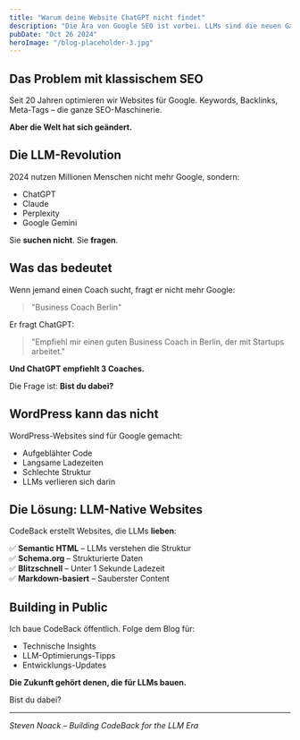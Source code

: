 ```yaml
---
title: "Warum deine Website ChatGPT nicht findet"
description: "Die Ära von Google SEO ist vorbei. LLMs sind die neuen Gatekeeper. Ist deine Website bereit?"
pubDate: "Oct 26 2024"
heroImage: "/blog-placeholder-3.jpg"
---
```


## Das Problem mit klassischem SEO

Seit 20 Jahren optimieren wir Websites für Google. Keywords, Backlinks, Meta-Tags – die ganze SEO-Maschinerie.

**Aber die Welt hat sich geändert.**

## Die LLM-Revolution

2024 nutzen Millionen Menschen nicht mehr Google, sondern:

- ChatGPT
- Claude
- Perplexity
- Google Gemini

Sie **suchen nicht**. Sie **fragen**.

## Was das bedeutet

Wenn jemand einen Coach sucht, fragt er nicht mehr Google:

> "Business Coach Berlin"

Er fragt ChatGPT:

> "Empfiehl mir einen guten Business Coach in Berlin, der mit Startups arbeitet."

**Und ChatGPT empfiehlt 3 Coaches.**

Die Frage ist: **Bist du dabei?**

## WordPress kann das nicht

WordPress-Websites sind für Google gemacht:

- Aufgeblähter Code
- Langsame Ladezeiten
- Schlechte Struktur
- LLMs verlieren sich darin

## Die Lösung: LLM-Native Websites

CodeBack erstellt Websites, die LLMs **lieben**:

✅ **Semantic HTML** – LLMs verstehen die Struktur  
✅ **Schema.org** – Strukturierte Daten  
✅ **Blitzschnell** – Unter 1 Sekunde Ladezeit  
✅ **Markdown-basiert** – Sauberster Content

## Building in Public

Ich baue CodeBack öffentlich. Folge dem Blog für:

- Technische Insights
- LLM-Optimierungs-Tipps
- Entwicklungs-Updates

**Die Zukunft gehört denen, die für LLMs bauen.**

Bist du dabei?

---

_Steven Noack – Building CodeBack for the LLM Era_
